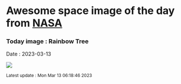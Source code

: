 
# Awesome space image of the day from [NASA](https://api.nasa.gov/)

### Today image : Rainbow Tree
Date : 2023-03-13

![](https://apod.nasa.gov/apod/image/2303/RainbowTree_Houck_960.jpg)

<small>Latest update : Mon Mar 13 06:18:46 2023</small>
        